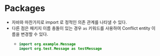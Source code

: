 # Packages

- 자바와 마찬가지로 import 로 정적인 의존 관계를 나타낼 수 있다.
- 다른 점은 패키지 이름 충돌이 있는 경우 `as` 키워드를 사용하여 Conflict entity 이름을 변경할 수 있다.
  - ```java
    import org.example.Message
    import org.test.Message as testMessage
    ```
